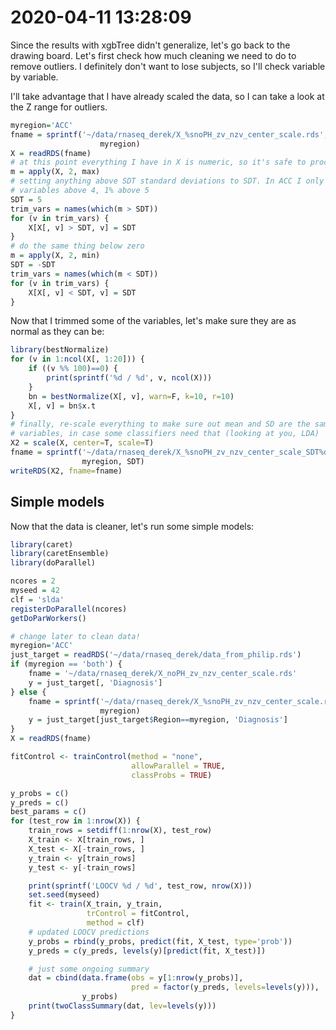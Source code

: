 # 2020-04-11 13:28:09

Since the results with xgbTree didn't generalize, let's go back to the drawing
board. Let's first check how much cleaning we need to do to remove outliers. I
definitely don't want to lose subjects, so I'll check variable by variable. 

I'll take advantage that I have already scaled the data, so I can take a look at
the Z range for outliers.

```r
myregion='ACC'
fname = sprintf('~/data/rnaseq_derek/X_%snoPH_zv_nzv_center_scale.rds',
                    myregion)
X = readRDS(fname)
# at this point everything I have in X is numeric, so it's safe to proceed with this
m = apply(X, 2, max)
# setting anything above SDT standard deviations to SDT. In ACC I only had 5% of
# variables above 4, 1% above 5
SDT = 5
trim_vars = names(which(m > SDT))
for (v in trim_vars) {
    X[X[, v] > SDT, v] = SDT
}
# do the same thing below zero
m = apply(X, 2, min)
SDT = -SDT
trim_vars = names(which(m < SDT))
for (v in trim_vars) {
    X[X[, v] < SDT, v] = SDT
}
```

Now that I trimmed some of the variables, let's make sure they are as normal as
they can be:

```r
library(bestNormalize)
for (v in 1:ncol(X[, 1:20])) {
    if ((v %% 100)==0) {
        print(sprintf('%d / %d', v, ncol(X)))
    }
    bn = bestNormalize(X[, v], warn=F, k=10, r=10)
    X[, v] = bn$x.t
}
# finally, re-scale everything to make sure out mean and SD are the same across 
# variables, in case some classifiers need that (looking at you, LDA)
X2 = scale(X, center=T, scale=T)
fname = sprintf('~/data/rnaseq_derek/X_%snoPH_zv_nzv_center_scale_SDT%d_normal.rds',
                myregion, SDT)
writeRDS(X2, fname=fname)
```

## Simple models

Now that the data is cleaner, let's run some simple models:

```r
library(caret)
library(caretEnsemble)
library(doParallel)

ncores = 2
myseed = 42
clf = 'slda'
registerDoParallel(ncores)
getDoParWorkers()

# change later to clean data!
myregion='ACC'
just_target = readRDS('~/data/rnaseq_derek/data_from_philip.rds')
if (myregion == 'both') {
    fname = '~/data/rnaseq_derek/X_noPH_zv_nzv_center_scale.rds'
    y = just_target[, 'Diagnosis']
} else {
    fname = sprintf('~/data/rnaseq_derek/X_%snoPH_zv_nzv_center_scale.rds',
                    myregion)
    y = just_target[just_target$Region==myregion, 'Diagnosis']
}
X = readRDS(fname)

fitControl <- trainControl(method = "none",
                           allowParallel = TRUE,
                           classProbs = TRUE)

y_probs = c()
y_preds = c()
best_params = c()
for (test_row in 1:nrow(X)) {
    train_rows = setdiff(1:nrow(X), test_row)
    X_train <- X[train_rows, ]
    X_test <- X[-train_rows, ]
    y_train <- y[train_rows]
    y_test <- y[-train_rows]

    print(sprintf('LOOCV %d / %d', test_row, nrow(X)))
    set.seed(myseed)
    fit <- train(X_train, y_train,
                 trControl = fitControl,
                 method = clf)
    # updated LOOCV predictions
    y_probs = rbind(y_probs, predict(fit, X_test, type='prob'))
    y_preds = c(y_preds, levels(y)[predict(fit, X_test)])

    # just some ongoing summary
    dat = cbind(data.frame(obs = y[1:nrow(y_probs)],
                           pred = factor(y_preds, levels=levels(y))),
                y_probs)
    print(twoClassSummary(dat, lev=levels(y)))
}
```
